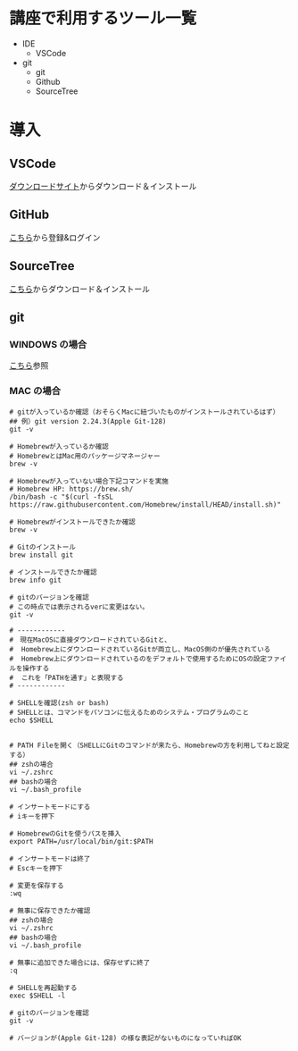 # 講座で利用するツール一覧

- IDE
  - VSCode
- git
  - git
  - Github
  - SourceTree

# 導入

## VSCode

[ダウンロードサイト](https://code.visualstudio.com/download)からダウンロード＆インストール

## GitHub

[こちら](https://github.co.jp/)から登録&ログイン

## SourceTree

[こちら](https://www.sourcetreeapp.com/)からダウンロード＆インストール

## git

### WINDOWS の場合

[こちら](https://qiita.com/taiponrock/items/632c117220e57d555099)参照

### MAC の場合

```
# gitが入っているか確認（おそらくMacに紐づいたものがインストールされているはず）
## 例）git version 2.24.3(Apple Git-128)
git -v

# Homebrewが入っているか確認
# HomebrewとはMac用のパッケージマネージャー
brew -v

# Homebrewが入っていない場合下記コマンドを実施
# Homebrew HP: https://brew.sh/
/bin/bash -c "$(curl -fsSL https://raw.githubusercontent.com/Homebrew/install/HEAD/install.sh)"

# Homebrewがインストールできたか確認
brew -v

# Gitのインストール
brew install git

# インストールできたか確認
brew info git

# gitのバージョンを確認
# この時点では表示されるverに変更はない。
git -v

# ------------
#　現在MacOSに直接ダウンロードされているGitと、
#  Homebrew上にダウンロードされているGitが両立し、MacOS側のが優先されている
#  Homebrew上にダウンロードされているのをデフォルトで使用するためにOSの設定ファイルを操作する
#  これを「PATHを通す」と表現する
# ------------

# SHELLを確認(zsh or bash)
# SHELLとは、コマンドをパソコンに伝えるためのシステム・プログラムのこと
echo $SHELL


# PATH Fileを開く（SHELLにGitのコマンドが来たら、Homebrewの方を利用してねと設定する）
## zshの場合
vi ~/.zshrc
## bashの場合
vi ~/.bash_profile

# インサートモードにする
# iキーを押下

# HomebrewのGitを使うパスを挿入
export PATH=/usr/local/bin/git:$PATH

# インサートモードは終了
# Escキーを押下

# 変更を保存する
:wq

# 無事に保存できたか確認
## zshの場合
vi ~/.zshrc
## bashの場合
vi ~/.bash_profile

# 無事に追加できた場合には、保存せずに終了
:q

# SHELLを再起動する
exec $SHELL -l

# gitのバージョンを確認
git -v

# バージョンが(Apple Git-128) の様な表記がないものになっていればOK
```
